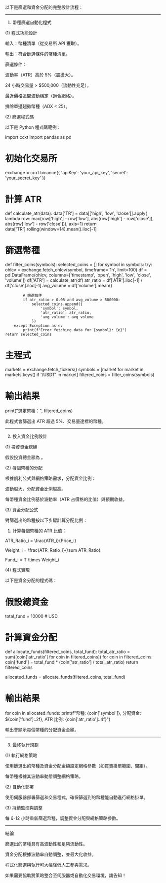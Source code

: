 以下是篩選和資金分配的完整設計流程：


---

1. 幣種篩選自動化程式

(1) 程式功能設計

輸入：幣種清單（從交易所 API 獲取）。

輸出：符合篩選條件的幣種清單。

篩選條件：

波動率（ATR）高於 5%（震盪大）。

24 小時交易量 > $500,000（流動性充足）。

最近價格區間波動穩定（適合網格）。

排除單邊趨勢幣種（ADX < 25）。



(2) 篩選程式碼

以下是 Python 程式碼範例：

import ccxt
import pandas as pd

# 初始化交易所
exchange = ccxt.binance({
    'apiKey': 'your_api_key',
    'secret': 'your_secret_key'
})

# 計算 ATR
def calculate_atr(data):
    data['TR'] = data[['high', 'low', 'close']].apply(
        lambda row: max(row['high'] - row['low'], 
                        abs(row['high'] - row['close']),
                        abs(row['low'] - row['close'])), axis=1)
    return data['TR'].rolling(window=14).mean().iloc[-1]

# 篩選幣種
def filter_coins(symbols):
    selected_coins = []
    for symbol in symbols:
        try:
            ohlcv = exchange.fetch_ohlcv(symbol, timeframe='1h', limit=100)
            df = pd.DataFrame(ohlcv, columns=['timestamp', 'open', 'high', 'low', 'close', 'volume'])
            df['ATR'] = calculate_atr(df)
            atr_ratio = df['ATR'].iloc[-1] / df['close'].iloc[-1]
            avg_volume = df['volume'].mean()

            # 篩選條件
            if atr_ratio > 0.05 and avg_volume > 500000:
                selected_coins.append({
                    'symbol': symbol,
                    'atr_ratio': atr_ratio,
                    'avg_volume': avg_volume
                })
        except Exception as e:
            print(f"Error fetching data for {symbol}: {e}")
    return selected_coins

# 主程式
markets = exchange.fetch_tickers()
symbols = [market for market in markets.keys() if '/USDT' in market]
filtered_coins = filter_coins(symbols)

# 輸出結果
print("選定幣種：", filtered_coins)

此程式會篩選出 ATR 超過 5%、交易量達標的幣種。


---

2. 投入資金比例設計

(1) 投資資金總額

假設投資總金額為 。

(2) 每個幣種的分配

根據凱利公式與網格策略需求，分配資金比例：

波動越大，分配資金比例越高。

每幣種資金比例基於波動率（ATR 占價格的比值）與預期收益。


(3) 資金分配公式

對篩選出的幣種按以下步驟計算分配比例：

1. 計算每個幣種的 ATR 比值：



ATR\_Ratio_i = \frac{ATR_i}{Price_i}

Weight_i = \frac{ATR\_Ratio_i}{\sum ATR\_Ratio}

Fund_i = T \times Weight_i

(4) 程式實現

以下是資金分配的程式碼：

# 假設總資金
total_fund = 10000  # USD

# 計算資金分配
def allocate_funds(filtered_coins, total_fund):
    total_atr_ratio = sum([coin['atr_ratio'] for coin in filtered_coins])
    for coin in filtered_coins:
        coin['fund'] = total_fund * (coin['atr_ratio'] / total_atr_ratio)
    return filtered_coins

allocated_funds = allocate_funds(filtered_coins, total_fund)

# 輸出結果
for coin in allocated_funds:
    print(f"幣種: {coin['symbol']}, 分配資金: ${coin['fund']:.2f}, ATR 比例: {coin['atr_ratio']:.4f}")

輸出會顯示每個幣種的分配資金金額。


---

3. 最終執行規劃

(1) 執行網格策略

使用篩選出的幣種及資金分配金額設定網格參數（如買賣掛單範圍、間距）。

每幣種根據其波動率動態調整網格策略。


(2) 自動化部署

使用伺服器部署篩選和交易程式，確保篩選到的幣種能自動進行網格掛單。


(3) 持續監控與調整

每 6-12 小時重新篩選幣種，調整資金分配與網格策略參數。



---

結論

篩選出的幣種具有高波動性和足夠流動性。

資金分配根據波動率自動調整，並最大化收益。

程式化篩選與執行可大幅降低人工參與需求。


如果需要協助將策略整合至伺服器或自動化交易環境，請告知！


